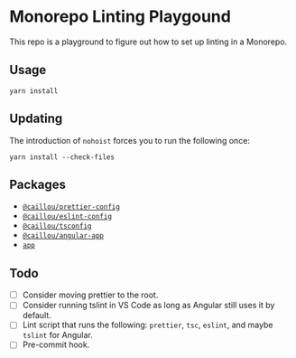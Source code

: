 # Monorepo Linting Playgound

This repo is a playground to figure out how to set up linting in a Monorepo.

## Usage

```
yarn install
```

## Updating

The introduction of `nohoist` forces you to run the following once:

```
yarn install --check-files
```

## Packages

- [`@caillou/prettier-config`](packages/prettier-config/)
- [`@caillou/eslint-config`](packages/eslint-config/)
- [`@caillou/tsconfig`](packages/tsconfig/)
- [`@caillou/angular-app`](packages/my-first-app/)
- [`app`](app/)

## Todo

- [ ] Consider moving prettier to the root.
- [ ] Consider running tslint in VS Code as long as Angular still uses it by default.
- [ ] Lint script that runs the following: `prettier`, `tsc`, `eslint`, and maybe `tslint` for Angular.
- [ ] Pre-commit hook.
